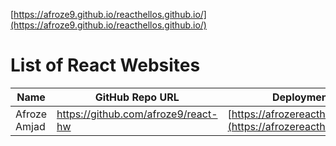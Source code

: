 [https://afroze9.github.io/reacthellos.github.io/](https://afroze9.github.io/reacthellos.github.io/)

# List of React Websites

| Name         | GitHub Repo URL                     | Deployment URL                       |
| ------------ | ----------------------------------- | ------------------------------------ |
| Afroze Amjad | https://github.com/afroze9/react-hw | [https://afrozereacthello.netlify.app](https://afrozereacthello.netlify.app) |
